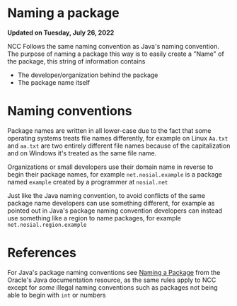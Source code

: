 # Naming a package

**Updated on Tuesday, July 26, 2022**

NCC Follows the same naming convention as Java's naming
convention. The purpose of naming a package this way is
to easily create a "Name" of the package, this string
of information contains 

 - The developer/organization behind the package
 - The package name itself


# Naming conventions

Package names are written in all lower-case due to the
fact that some operating systems treats file names
differently, for example on Linux `Aa.txt` and `aa.txt`
are two entirely different file names because of the
capitalization and on Windows it's treated as the same
file name.

Organizations or small developers use their domain name
in reverse to begin their package names, for example
`net.nosial.example` is a package named `example`
created by a programmer at `nosial.net`

Just like the Java naming convention, to avoid conflicts
of the same package name developers can use something
different, for example as pointed out in Java's package
naming convention developers can instead use something
like a region to name packages, for example
`net.nosial.region.example`


# References

For Java's package naming conventions see
[Naming a Package](https://docs.oracle.com/javase/tutorial/java/package/namingpkgs.html)
from the Oracle's Java documentation resource, as the 
same rules apply to NCC except for *some* illegal naming
conventions such as packages not being able to begin
with `int` or numbers